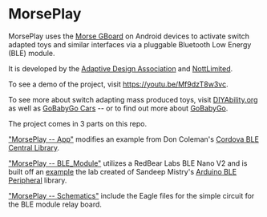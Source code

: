 # MorsePlay

MorsePlay uses the [Morse GBoard](https://support.google.com/accessibility/android/answer/9011881) on Android devices to activate switch adapted toys and similar interfaces via a pluggable Bluetooth Low Energy (BLE) module.

It is developed by the [Adaptive Design Association](http://www.adaptivedesign.org/) and [NottLimited](http://www.tandemmaster.org/home.html).

To see a demo of the project, visit https://youtu.be/Mf9dzT8w3vc.

To see more about switch adapting mass produced toys, visit [DIYAbility.org](https://www.diyability.org/guide/switch-adapting-a-remote-control-toy/) as well as [GoBabyGo Cars](https://www.diyability.org/2014/11/go-baby-go-the-ultimate-toy-hack/) -- or to find out more about [GoBabyGo](https://sites.udel.edu/gobabygo/).

The project comes in 3 parts on this repo.

["MorsePlay -- App"](https://github.com/OllieBck/MorsePlay/tree/master/MorsePlay--App) modifies an example from Don Coleman's [Cordova BLE Central Library](https://github.com/don/cordova-plugin-ble-central).

["MorsePlay -- BLE_Module"](https://github.com/OllieBck/MorsePlay/tree/master/MorsePlay--BLE_Module) utilizes a RedBear Labs BLE Nano V2 and is built off an [example](https://github.com/RedBearLab/arduino-BLEPeripheral/tree/master/examples/SimpleChat) the lab created of Sandeep Mistry's [Arduino BLE Peripheral](https://github.com/sandeepmistry/arduino-BLEPeripheral) library.

["MorsePlay -- Schematics"](https://github.com/OllieBck/MorsePlay/tree/master/MorsePlay%20-%20Schematics) include the Eagle files for the simple circuit for the BLE module relay board.
